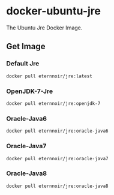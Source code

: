 docker-ubuntu-jre
=================

The Ubuntu Jre Docker Image.

## Get Image

### Default Jre
```
docker pull eternnoir/jre:latest
```
### OpenJDK-7-Jre 

```
docker pull eternnoir/jre:openjdk-7
```

### Oracle-Java6

```
docker pull eternnoir/jre:oracle-java6
```
### Oracle-Java7

```
docker pull eternnoir/jre:oracle-java7
```
### Oracle-Java8

```
docker pull eternnoir/jre:oracle-java8
```



